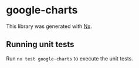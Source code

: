 # google-charts

This library was generated with [Nx](https://nx.dev).

## Running unit tests

Run `nx test google-charts` to execute the unit tests.
